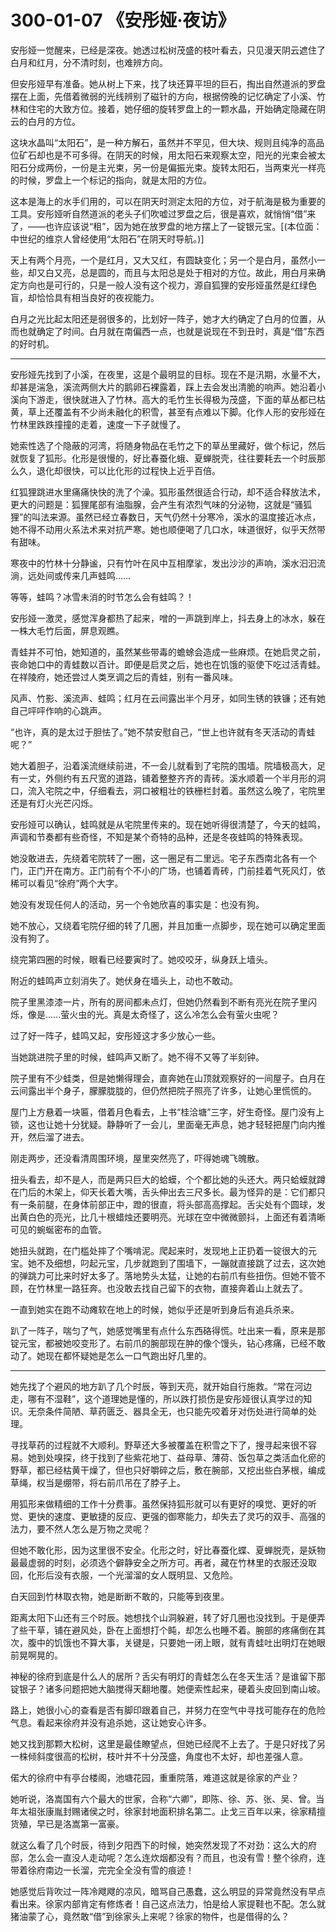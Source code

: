 # 300-01-07 《安彤娅·夜访》

安彤娅一觉醒来，已经是深夜。她透过松树茂盛的枝叶看去，只见漫天阴云遮住了白月和红月，分不清时刻，也难辨方向。

但安彤娅早有准备。她从树上下来，找了块还算平坦的巨石，掏出自然道派的罗盘摆在上面，先借着微弱的光线辨别了磁针的方向，根据傍晚的记忆确定了小溪、竹林和住宅的大致方位。接着，她仔细的旋转罗盘上的一颗水晶，开始确定隐藏在阴云的白月的方位。

这块水晶叫“太阳石”，是一种方解石，虽然并不罕见，但大块、规则且纯净的高品位矿石却也是不可多得。在阴天的时候，用太阳石来观察太空，阳光的光束会被太阳石分成两份，一份是主光束，另一份是偏振光束。旋转太阳石，当两束光一样亮的时候，罗盘上一个标记的指向，就是太阳的方位。

这本是海上的水手们用的，可以在阴天时测定太阳的方位，对于航海是极为重要的工具。安彤娅听自然道派的老头子们吹嘘过罗盘之后，很是喜欢，就悄悄“借”来了，——也许应该说“租”，因为她在放罗盘的地方摆上了一锭银元宝。[(本位面：中世纪的维京人曾经使用“太阳石”在阴天时导航。)]

天上有两个月亮，一个是红月，又大又红，有圆缺变化；另一个是白月，虽然小一些，却又白又亮，总是圆的，而且与太阳总是处于相对的方位。故此，用白月来确定方向也是可行的，只是一般人没有这个视力，源自狐狸的安彤娅虽然是红绿色盲，却恰恰具有相当良好的夜视能力。

白月之光比起太阳还是弱很多的，比划好一阵子，她才大约确定了白月的位置，从而也就确定了时间。白月就在南偏西一点，也就是说现在不到丑时，真是“借”东西的好时机。

***

安彤娅先找到了小溪，在夜里，这是个最明显的目标。现在不是汛期，水量不大，却甚是湍急，溪流两侧大片的鹅卵石裸露着，踩上去会发出清脆的响声。她沿着小溪向下游走，很快就进入了竹林。高大的毛竹生长得极为茂盛，下面的草丛都已枯黄，草上还覆盖有不少尚未融化的积雪，甚至有点难以下脚。化作人形的安彤娅在竹林里跌跌撞撞的走着，速度一下子就慢了。

她索性选了个隐蔽的河湾，将随身物品在毛竹之下的草丛里藏好，做个标记，然后就恢复了狐形。化形是很慢的，好比春蚕化蛾、夏蝉脱壳，往往要耗去一个时辰那么久，退化却很快，可以比化形的过程快上近乎百倍。

红狐狸跳进水里痛痛快快的洗了个澡。狐形虽然很适合行动，却不适合释放法术，更大的问题是：狐狸尾部有油脂腺，会产生有浓烈气味的分泌物，这就是“骚狐狸”的叫法来源。虽然已经立春数日，天气仍然十分寒冷，溪水的温度接近冰点，她不得不动用火系法术来对抗严寒。她也顺便喝了几口水，味道很好，似乎天然带有甜味。

寒夜中的竹林十分静谧，只有竹叶在风中互相摩挲，发出沙沙的声响，溪水汩汩流淌，远处间或传来几声蛙鸣……

等等，蛙鸣？冰雪未消的时节怎么会有蛙鸣？！

安彤娅一激灵，感觉浑身都热了起来，噌的一声跳到岸上，抖去身上的冰水，躲在一株大毛竹后面，屏息观瞧。

青蛙并不可怕，她知道的，虽然某些带毒的蟾蜍会造成一些麻烦。在她启灵之前，丧命她口中的青蛙数以百计。即便是启灵之后，她也在饥饿的驱使下吃过活青蛙。在祥陵府，她还尝过人类烹调之后的青蛙，别有一番风味。

风声、竹影、溪流声、蛙鸣；红月在云间露出半个月牙，如同生锈的铁镰；还有她自己呯呯作响的心跳声。

“也许，真的是太过于胆怯了。”她不禁安慰自己，“世上也许就有冬天活动的青蛙呢？”

她大着胆子，沿着溪流继续前进，不一会儿就看到了宅院的围墙。院墙极高大，足有一丈，外侧约有五尺宽的道路，铺着整整齐齐的青砖。溪水顺着一个半月形的洞口，流入宅院之中，仔细看去，洞口被粗壮的铁栅栏封着。虽然这么晚了，宅院里还是有灯火光芒闪烁。

安彤娅可以确认，蛙鸣就是从宅院里传来的。现在她听得很清楚了，今天的蛙鸣，声调和节奏都有些奇怪，不知是某个奇特的品种，还是冬夜蛙鸣的特殊表现。

她没敢进去，先绕着宅院转了一圈，这一圈足有二里远。宅子东西南北各有一个门，正门开在南方。正门前有个不小的广场，也铺着青砖，门前挂着气死风灯，依稀可以看见“徐府”两个大字。

她没有发现任何人的活动，另一个令她欣喜的事实是：也没有狗。

她不放心，又绕着宅院仔细的转了几圈，并且加重一点脚步，现在她可以确定里面没有狗了。

绕完第四圈的时候，眼看已经要寅时了。她咬咬牙，纵身跃上墙头。

附近的蛙鸣声立刻消失了。她伏身在墙头上，动也不敢动。

院子里黑漆漆一片，所有的房间都未点灯，但她仍然看到不断有亮光在院子里闪烁，像是……萤火虫的光。真是太奇怪了，这么冷怎么会有萤火虫呢？

过了好一阵子，蛙鸣又起，安彤娅这才多少放心一些。

当她跳进院子里的时候，蛙鸣声又断了。她不得不又等了半刻钟。

院子里有不少蛙类，但是她懒得理会，直奔她在山顶就观察好的一间屋子。白月在云间露出半个身子，朦朦胧胧的，但仍然把院子照亮了许多，让她心里慌慌的。

屋门上方悬着一块匾，借着月色看去，上书“桂洽塘”三字，好生奇怪。屋门没有上锁，这也让她十分犹疑。静静听了一会儿，里面毫无声息，她才轻轻把屋门向内推开，然后溜了进去。

刚走两步，还没看清周围环境，屋里突然亮了，吓得她魂飞魄散。

扭头看去，却不是人，而是两只巨大的蛤蟆，个个都比她的头还大。两只蛤蟆就蹲在门后的木架上，仰天长着大嘴，舌头伸出去三尺多长。最为怪异的是：它们都只有一条前腿，在身体前部正中，蹬的很直，将头部高高撑起。舌尖处有个圆球，发出黄白色的亮光，比几十根蜡烛还要明亮。光球在空中微微颤抖，上面还有着清晰可见的蜿蜒密布的血管。

她扭头就跑，在门槛处摔了个嘴啃泥。爬起来时，发现地上正扔着一锭很大的元宝。她不及细想，叼起元宝，几步就跑到了围墙下，一蹦就直接跳了过去，这次她的弹跳力可比来时好太多了。落地势头太猛，让她的右前爪有些扭伤。但她不管不顾，在竹林里一路狂奔。也没敢去找自己留下的衣物，直接奔着山上就去了。

一直到她实在跑不动瘫软在地上的时候，她似乎还是听到身后有追兵杀来。

趴了一阵子，喘匀了气，她感觉嘴里有点什么东西硌得慌。吐出来一看，原来是那锭元宝，都被她咬变形了。右前爪的腕部现在肿的像个馒头，钻心疼痛，已经不敢动了。她现在都怀疑她是怎么一口气跑出好几里的。

***

她先找了个避风的地方趴了几个时辰，等到天亮，就开始自行施救。“常在河边走，哪有不湿鞋”，这个道理她是懂的，所以跌打损伤是安彤娅很认真学过的知识。无奈条件简陋、草药匮乏、器具全无，也只能先咬着牙对伤处进行简单的处理。

寻找草药的过程就不大顺利。野草还大多被覆盖在积雪之下了，搜寻起来很不容易。她到处嗅探，终于找到了些紫花地丁、益母草、薄荷、饭包草之类活血化瘀的野草，都已经枯黄干燥了，但也只好嚼碎之后，敷在腕部，又挖出些白茅根，编成草绳，权当是绷带，将右前爪吊在了脖子上。

用狐形来做精细的工作十分费事。虽然保持狐形就可以有更好的嗅觉、更好的听觉、更快的速度、更敏捷的反应、更强的御寒能力，却失去了灵巧的双手、高强的法力，要不然人怎么是万物之灵呢？

但她不敢化形，因为这里很不安全。化形之时，好比春蚕化蝶、夏蝉脱壳，是妖物最最虚弱的时刻，必须选个僻静安全之所方可。再者，藏在竹林里的衣服还没取回，化形后没有衣服，一个光溜溜的女人既明显、又危险。

白天回到竹林取衣物，她是断断不敢的，只能等到夜里。

距离太阳下山还有三个时辰。她想找个山洞躲避，转了好几圈也没找到。于是便弄了些干草，铺在避风处，卧在上面想打个盹，却怎么也睡不着。腕部的疼痛倒在其次，腹中的饥饿也不算大事，关键是，只要她一闭上眼，就有青蛙吐出明灯在她眼前晃啊晃的。

神秘的徐府到底是什么人的居所？舌尖有明灯的青蛙怎么在冬天生活？是谁留下那锭银子？诸多问题把她大脑搅得天翻地覆。她便索性起来，硬着头皮回到南山坡。

路上，她很小心的查看是否有脚印跟着自己，并努力在空气中寻找可能存在的危险气息。看起来徐府并没有追杀她，这让她安心许多。

她又找到那颗大松树，这里是最佳瞭望点，但她已经爬不上去了。于是只好找了另一株倾斜度很高的松树，枝叶并不十分茂盛，角度也不太好，却也差强人意。

偌大的徐府中有亭台楼阁，池塘花园，重重院落，难道这就是徐家的产业？

她听说，洛嵩国有六个最大的世家，合称“六卿”，即陈、徐、苏、张、吴、曾。当年太祖张康胤封赐诸侯之时，徐家封地面积排名第二。止戈三百年以来，徐家精擅货殖，早已是洛嵩第一富豪。

就这么看了几个时辰，待到夕阳西下的时候，她突然发现了不对劲：这么大的府邸，怎么会一直没人走动呢？怎么连炊烟都没有？而且，也没有雪！整个徐府，连带着徐府南边一长溜，完完全全没有雪的痕迹！

她感觉后背吹过一阵冷飕飕的凉风，暗骂自己愚蠢，这么明显的异常竟然没有早点看出来。徐家内部肯定有修炼者！自己这点法力，怕是给人家提鞋也不配。怎么就猪油蒙了心，竟然敢“借”到徐家头上来呢？徐家的物件，也是借得的么？